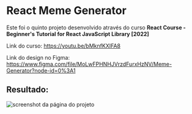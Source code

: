 # React Meme Generator

Este foi o quinto projeto desenvolvido através do curso **React Course - Beginner's Tutorial for React JavaScript Library [2022]**

Link do curso:
https://youtu.be/bMknfKXIFA8

Link do design no Figma:
https://www.figma.com/file/MoLwFPHNHJVrzdFurxHzNV/Meme-Generator?node-id=0%3A1

## Resultado:

![screenshot da página do projeto](./react-meme-generator-screenshot.jpeg)

